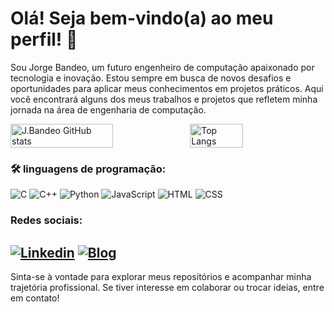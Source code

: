 # Olá! Seja bem-vindo(a) ao meu perfil! 👋

Sou Jorge Bandeo, um futuro engenheiro de computação apaixonado por tecnologia e inovação. Estou sempre em busca de novos desafios e oportunidades para aplicar meus conhecimentos em projetos práticos. Aqui você encontrará alguns dos meus trabalhos e projetos que refletem minha jornada na área de engenharia de computação.





<div style="display: flex; align-items: center; gap: 0; width: 100%;">
    <img src="https://github-readme-stats.vercel.app/api?username=jorgebandeo&show_icons=true&theme=ocean_dark&line_height=49" alt="J.Bandeo GitHub stats" style="border: none;height: auto; width: 57%;">
    <img src="https://github-readme-stats.vercel.app/api/top-langs/?username=jorgebandeo&show_icons=true&theme=ocean_dark&card_width=100" alt="Top Langs" style="border: none; height: auto; width: 41%;">
</div>

### 🛠️ linguagens de programação:

![C](https://img.shields.io/badge/C-00599C?style=for-the-badge&logo=c&logoColor=white)
![C++](https://img.shields.io/badge/C%2B%2B-00599C?style=for-the-badge&logo=c%2B%2B&logoColor=white)
![Python](https://img.shields.io/badge/Python-3776AB?style=for-the-badge&logo=python&logoColor=white)
![JavaScript](https://img.shields.io/badge/JavaScript-F7DF1E?style=for-the-badge&logo=javascript&logoColor=black)
![HTML](https://img.shields.io/badge/HTML5-E34F26?style=for-the-badge&logo=html5&logoColor=white)
![CSS](https://img.shields.io/badge/CSS3-1572B6?style=for-the-badge&logo=css3&logoColor=white)
### Redes sociais:
[![Linkedin](https://img.shields.io/badge/LinkedIn-0077B5?style=for-the-badge&logo=linkedin&logoColor=white)](https://www.linkedin.com/in/jorge-bandeo-5762a51a6/)
[![Blog](https://img.shields.io/website?label=J.BANDEO.com&style=for-the-badge&url=https://sujeitoprogramador.com/)](https://jorgebandeo.github.io/Portfolio/)
---

Sinta-se à vontade para explorar meus repositórios e acompanhar minha trajetória profissional. Se tiver interesse em colaborar ou trocar ideias, entre em contato!


